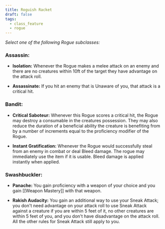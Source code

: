 ```yaml
---
title: Roguish Racket
draft: false
tags:
  - class_feature
  - rogue
---
```

*Select one of the following Rogue subclasses:*

### **Assassin:**

- **Isolation:** Whenever the Rogue makes a melee attack on an enemy and there are no creatures within 10ft of the target they have advantage on the attack roll.

- **Assassinate:** If you hit an enemy that is Unaware of you, that attack is a critical hit.

### **Bandit:**

- **Critical Saboteur:** Whenever this Rogue scores a critical hit, the Rogue may destroy a consumable in the creatures possession. They may also reduce the duration of a beneficial ability the creature is benefiting from by a number of increments equal to the proficiency modifier of the Rogue.

- **Instant Gratification:** Whenever the Rogue would successfully steal from an enemy in combat or deal Bleed damage. The rogue may immediately use the item if it is usable. Bleed damage is applied instantly when applied.

### **Swashbuckler:**

- **Panache:** You gain proficiency with a weapon of your choice and you gain [[Weapon Mastery]] with that weapon.

- **Rakish Audacity:** You gain an additional way to use your Sneak Attack; you don't need advantage on your attack roll to use Sneak Attack against a creature if you are within 5 feet of it, no other creatures are within 5 feet of you, and you don't have disadvantage on the attack roll. All the other rules for Sneak Attack still apply to you.